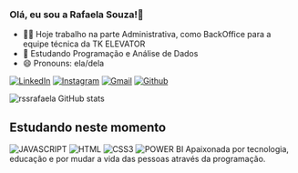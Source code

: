 ### Olá, eu sou a Rafaela Souza!👋

- 👩‍💻 Hoje trabalho na parte Administrativa, como BackOffice para a equipe técnica da TK ELEVATOR
- 🌱 Estudando Programação e Análise de Dados 
- 😄 Pronouns: ela/dela 

[![LinkedIn](https://img.shields.io/badge/LinkedIn-0077B5?style=for-the-badge&logo=linkedin&logoColor=white)](https://www.linkedin.com/in/rafaela-souza-da-silva-78438822b/)
[![Instagram](https://img.shields.io/badge/Instagram-E4405F?style=for-the-badge&logo=instagram&logoColor=white)](https://www.instagram.com/rssrafaela/)
[![Gmail](https://img.shields.io/badge/Gmail-D14836?style=for-the-badge&logo=gmail&logoColor=white)](mailto:souzarafaas@gmail.com)
[![Github](https://img.shields.io/badge/GitHub-100000?style=for-the-badge&logo=github&logoColor=white)](https://github.com/rssrafaela)

![rssrafaela GitHub stats](https://github-readme-stats.vercel.app/api?username=rssrafaela&show_icons=true&theme=radical)

## Estudando neste momento

![JAVASCRIPT](https://img.shields.io/badge/JavaScript-F7DF1E?style=for-the-badge&logo=javascript&logoColor=black)
![HTML](https://img.shields.io/badge/HTML5-E34F26?style=for-the-badge&logo=html5&logoColor=white)
![CSS3](https://img.shields.io/badge/CSS3-1572B6?style=for-the-badge&logo=css3&logoColor=white)
![POWER BI](https://icons8.com.br/icon/qYfwpsRXEcpc/power-bi)
Apaixonada por tecnologia, educação e por mudar a vida das pessoas através da programação. 
